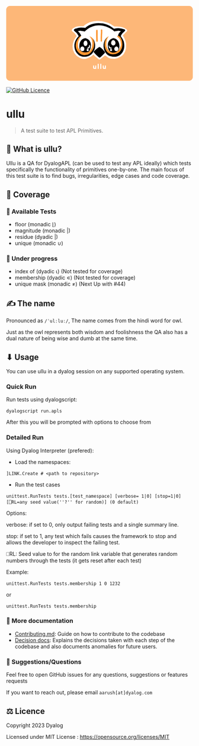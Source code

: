 ![ullu Banner](assets/ullu-cover.png)

[![GitHub Licence](https://img.shields.io/github/license/sloorush/ullu)](https://github.com/sloorush/ullu/blob/master/LICENSE)

# ullu

> A test suite to test APL Primitives.

## 🤔 What is ullu?

Ullu is a QA for DyalogAPL (can be used to test any APL ideally) which tests specifically the functionality of primitives one-by-one. The main focus of this test suite is to find bugs, irregularities, edge cases and code coverage.  

## 🎿 Coverage

### 💪  Available Tests
- floor (monadic ⌊)
- magnitude (monadic |)
- residue (dyadic |)
- unique (monadic ∪)

### 🧱 Under progress
- index of (dyadic ⍳) (Not tested for coverage)
- membership (dyadic ∊) (Not tested for coverage)
- unique mask (monadic ≠) (Next Up with #44)

## ✍ The name

Pronounced as `/ˈulːluː/`, The name comes from the hindi word for owl.

Just as the owl represents both wisdom and foolishness the QA also has a dual nature of being wise and dumb at the same time.

## ⬇ Usage

You can use ullu in a dyalog session on any supported operating system.

### Quick Run

Run tests using dyalogscript:
```
dyalogscript run.apls
```

After this you will be prompted with options to choose from

### Detailed Run

Using Dyalog Interpreter (prefered):

- Load the namespaces:

```
]LINK.Create # <path to repository>
```

- Run the test cases

```
unittest.RunTests tests.[test_namespace] [verbose= 1|0] [stop=1|0] [⎕RL=any seed value(''?'' for random)] (0 default)
```

Options:

verbose: if set to 0, only output failing tests and a single summary line.

stop: if set to 1, any test which fails causes the framework to stop and allows the developer to inspect the failing test.

⎕RL: Seed value to for the random link variable that generates random numbers through the tests (it gets reset after each test)

Example:
```
unittest.RunTests tests.membership 1 0 1232
```
or
```
unittest.RunTests tests.membership
```

### 🔗 More documentation

- [Contributing.md](https://github.com/Dyalog/ullu/blob/main/contributing.md): Guide on how to contribute to the codebase
- [Decision docs](https://github.com/Dyalog/ullu/tree/main/docs/decision): Explains the decisions taken with each step of the codebase and also documents anomalies for future users.


### 🔗 Suggestions/Questions

Feel free to open GitHub issues for any questions, suggestions or features requests

If you want to reach out, please email `aarush[at]dyalog.com`

<!-- ### 🔗 References -->

## ⚖ Licence

Copyright 2023 Dyalog

Licensed under MIT License : https://opensource.org/licenses/MIT

<!-- <p align="center">Made with ❤ at Dyalog</p> -->
